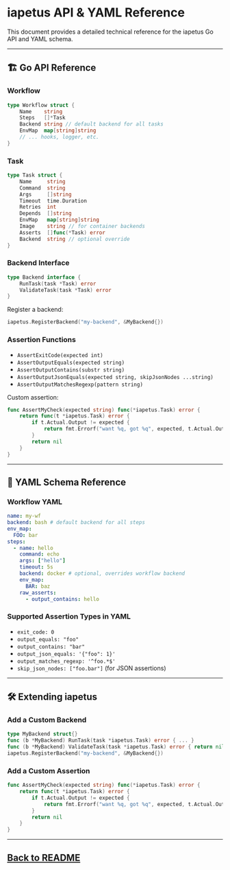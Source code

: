 # iapetus API & YAML Reference

This document provides a detailed technical reference for the iapetus Go API and YAML schema.

---

## 🏗️ Go API Reference

### Workflow

```go
type Workflow struct {
    Name    string
    Steps   []*Task
    Backend string // default backend for all tasks
    EnvMap  map[string]string
    // ... hooks, logger, etc.
}
```

### Task

```go
type Task struct {
    Name     string
    Command  string
    Args     []string
    Timeout  time.Duration
    Retries  int
    Depends  []string
    EnvMap   map[string]string
    Image    string // for container backends
    Asserts  []func(*Task) error
    Backend  string // optional override
}
```

### Backend Interface

```go
type Backend interface {
    RunTask(task *Task) error
    ValidateTask(task *Task) error
}
```

Register a backend:

```go
iapetus.RegisterBackend("my-backend", &MyBackend{})
```

### Assertion Functions

- `AssertExitCode(expected int)`
- `AssertOutputEquals(expected string)`
- `AssertOutputContains(substr string)`
- `AssertOutputJsonEquals(expected string, skipJsonNodes ...string)`
- `AssertOutputMatchesRegexp(pattern string)`

Custom assertion:

```go
func AssertMyCheck(expected string) func(*iapetus.Task) error {
    return func(t *iapetus.Task) error {
        if t.Actual.Output != expected {
            return fmt.Errorf("want %q, got %q", expected, t.Actual.Output)
        }
        return nil
    }
}
```

---

## 📝 YAML Schema Reference

### Workflow YAML

```yaml
name: my-wf
backend: bash # default backend for all steps
env_map:
  FOO: bar
steps:
  - name: hello
    command: echo
    args: ["hello"]
    timeout: 5s
    backend: docker # optional, overrides workflow backend
    env_map:
      BAR: baz
    raw_asserts:
      - output_contains: hello
```

### Supported Assertion Types in YAML

- `exit_code: 0`
- `output_equals: "foo"`
- `output_contains: "bar"`
- `output_json_equals: '{"foo": 1}'`
- `output_matches_regexp: '^foo.*$'`
- `skip_json_nodes: ["foo.bar"]` (for JSON assertions)

---

## 🛠️ Extending iapetus

### Add a Custom Backend

```go
type MyBackend struct{}
func (b *MyBackend) RunTask(task *iapetus.Task) error { ... }
func (b *MyBackend) ValidateTask(task *iapetus.Task) error { return nil }
iapetus.RegisterBackend("my-backend", &MyBackend{})
```

### Add a Custom Assertion

```go
func AssertMyCheck(expected string) func(*iapetus.Task) error {
    return func(t *iapetus.Task) error {
        if t.Actual.Output != expected {
            return fmt.Errorf("want %q, got %q", expected, t.Actual.Output)
        }
        return nil
    }
}
```

---

## [Back to README](README.md) 